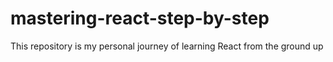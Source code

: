 # mastering-react-step-by-step
This repository is my personal journey of learning React from the ground up
